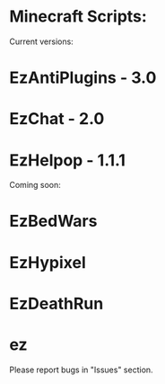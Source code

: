 # Minecraft Scripts:
Current versions:
# EzAntiPlugins - 3.0
# EzChat - 2.0
# EzHelpop - 1.1.1

Coming soon:
# EzBedWars
# EzHypixel
# EzDeathRun
# ez

Please report bugs in "Issues" section.